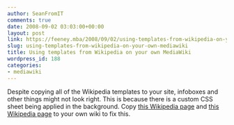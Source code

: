 ```yaml
---
author: SeanFromIT
comments: true
date: 2008-09-02 03:03:00+00:00
layout: post
link: https://feeney.mba/2008/09/02/using-templates-from-wikipedia-on-your-own-mediawiki/
slug: using-templates-from-wikipedia-on-your-own-mediawiki
title: Using templates from Wikipedia on your own MediaWiki
wordpress_id: 188
categories:
- mediawiki
---
```


Despite copying all of the Wikipedia templates to your site, infoboxes and other things might not look right. This is because there is a custom CSS sheet being applied in the background. Copy [this Wikipedia page](http://en.wikipedia.org/wiki/MediaWiki:Common.css) and [this Wikipedia page](http://en.wikipedia.org/w/index.php?title=MediaWiki:Monobook.css) to your own wiki to fix this.

